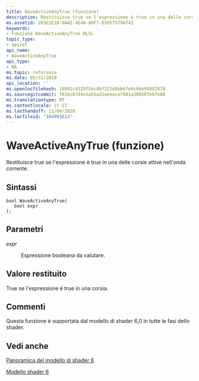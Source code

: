 ```yaml
---
title: WaveActiveAnyTrue (funzione)
description: Restituisce true se l'espressione è true in una delle corsie attive nell'onda corrente.
ms.assetid: 203E2E1D-0AA2-4E4A-80F7-D1FE7579A742
keywords:
- Funzione WaveActiveAnyTrue HLSL
topic_type:
- apiref
api_name:
- WaveActiveAnyTrue
api_type:
- NA
ms.topic: reference
ms.date: 05/31/2018
api_location: ''
ms.openlocfilehash: 16801c4329f5bc0bf325d8bb67e8c0bb94887678
ms.sourcegitcommit: f01bc6744cea55ad1aeeace7981a30b567e6fe60
ms.translationtype: MT
ms.contentlocale: it-IT
ms.lasthandoff: 11/04/2020
ms.locfileid: "104993613"
---
```

# <a name="waveactiveanytrue-function"></a>WaveActiveAnyTrue (funzione)

Restituisce true se l'espressione è true in una delle corsie attive nell'onda corrente.

## <a name="syntax"></a>Sintassi

``` syntax
bool WaveActiveAnyTrue(
   bool expr
);
```

## <a name="parameters"></a>Parametri

<dl> <dt>

*expr* 
</dt> <dd>

Espressione booleana da valutare.

</dd> </dl>

## <a name="return-value"></a>Valore restituito

True se l'espressione è true in una corsia.

## <a name="remarks"></a>Commenti

Questa funzione è supportata dal modello di shader 6,0 in tutte le fasi dello shader. 



 

## <a name="see-also"></a>Vedi anche

<dl> <dt>

[Panoramica del modello di shader 6](hlsl-shader-model-6-0-features-for-direct3d-12.md)
</dt> <dt>

[Modello shader 6](shader-model-6-0.md)
</dt> </dl>

 

 




